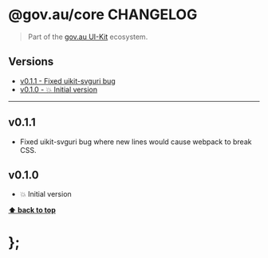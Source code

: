 @gov.au/core CHANGELOG
======================

> Part of the [gov.au UI-Kit](https://github.com/govau/uikit/) ecosystem.


## Versions

* [v0.1.1 - Fixed uikit-svguri bug](v011)
* [v0.1.0 - 💥 Initial version](v010)


----------------------------------------------------------------------------------------------------------------------------------------------------------------


## v0.1.1

- Fixed uikit-svguri bug where new lines would cause webpack to break CSS.


## v0.1.0

- 💥 Initial version


**[⬆ back to top](#contents)**


# };

